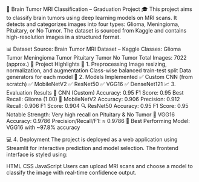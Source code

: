 🧠 Brain Tumor MRI Classification – Graduation Project 🎓
This project aims to classify brain tumors using deep learning models on MRI scans. It detects and categorizes images into four types: Glioma, Meningioma, Pituitary, or No Tumor. The dataset is sourced from Kaggle and contains high-resolution images in a structured format.

📊 Dataset
Source: Brain Tumor MRI Dataset – Kaggle
Classes:
Glioma Tumor
Meningioma Tumor
Pituitary Tumor
No Tumor
Total Images: 7022 (approx.)
📌 Project Highlights
🔬 1. Preprocessing
Image resizing, normalization, and augmentation
Class-wise balanced train-test split
Data generators for each model
🤖 2. Models Implemented
✅ Custom CNN (from scratch)
✅ MobileNetV2
✅ ResNet50
✅ VGG16
✅ DenseNet121
📈 3. Evaluation Results
🧠 CNN (Custom)
Accuracy: 0.95
F1 Score: 0.95
Best Recall: Glioma (1.00)
📱 MobileNetV2
Accuracy: 0.906
Precision: 0.912
Recall: 0.906
F1 Score: 0.904
🔍 ResNet50
Accuracy: 0.95
F1 Score: 0.95
Notable Strength: Very high recall on Pituitary & No Tumor
🧠 VGG16
Accuracy: 0.9786
Precision/Recall/F1: ≈ 0.9786
📌 Best Performing Model: VGG16 with ~97.8% accuracy

💻 4. Deployment
The project is deployed as a web application using Streamlit for interactive prediction and model selection. The frontend interface is styled using:

HTML
CSS
JavaScript
Users can upload MRI scans and choose a model to classify the image with real-time confidence output.
